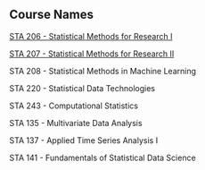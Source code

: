 ## Course Names

[STA 206 - Statistical Methods for Research I](https://github.com/rly758/Coursework/tree/main/UC%20Davis/STA%20206)

[STA 207 - Statistical Methods for Research II](https://github.com/rly758/Coursework/tree/main/UC%20Davis/STA%20207)

STA 208 - Statistical Methods in Machine Learning

STA 220 - Statistical Data Technologies

STA 243 - Computational Statistics

STA 135 - Multivariate Data Analysis

STA 137 - Applied Time Series Analysis I

STA 141 - Fundamentals of Statistical Data Science
